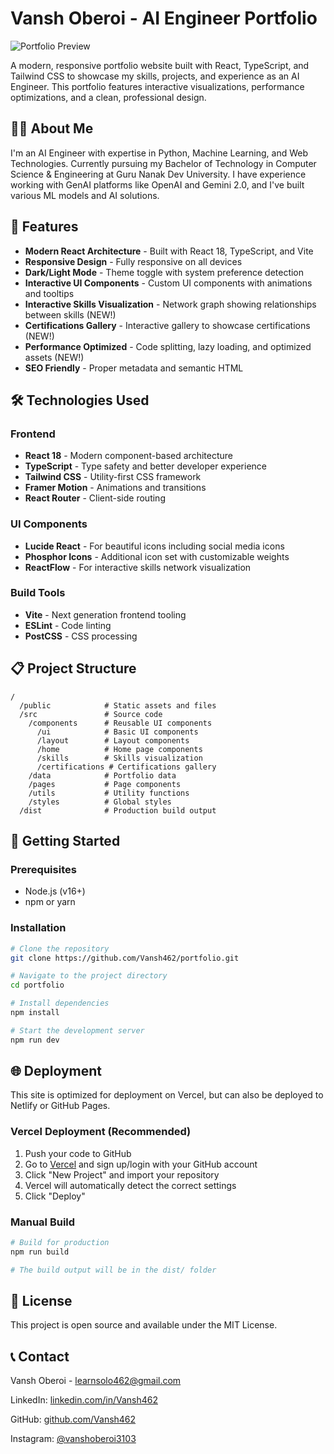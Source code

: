 # Vansh Oberoi - AI Engineer Portfolio

![Portfolio Preview](/portfolio-screenshot.png)

A modern, responsive portfolio website built with React, TypeScript, and Tailwind CSS to showcase my skills, projects, and experience as an AI Engineer. This portfolio features interactive visualizations, performance optimizations, and a clean, professional design.

<!-- Add your live demo link when deployed -->
<!-- [View Live Demo](https://your-portfolio-url.com) -->

## 👨‍💻 About Me

I'm an AI Engineer with expertise in Python, Machine Learning, and Web Technologies. Currently pursuing my Bachelor of Technology in Computer Science & Engineering at Guru Nanak Dev University. I have experience working with GenAI platforms like OpenAI and Gemini 2.0, and I've built various ML models and AI solutions.

## 🚀 Features

- **Modern React Architecture** - Built with React 18, TypeScript, and Vite
- **Responsive Design** - Fully responsive on all devices
- **Dark/Light Mode** - Theme toggle with system preference detection
- **Interactive UI Components** - Custom UI components with animations and tooltips
- **Interactive Skills Visualization** - Network graph showing relationships between skills (NEW!)
- **Certifications Gallery** - Interactive gallery to showcase certifications (NEW!)
- **Performance Optimized** - Code splitting, lazy loading, and optimized assets (NEW!)
- **SEO Friendly** - Proper metadata and semantic HTML

## 🛠️ Technologies Used

### Frontend
- **React 18** - Modern component-based architecture
- **TypeScript** - Type safety and better developer experience
- **Tailwind CSS** - Utility-first CSS framework
- **Framer Motion** - Animations and transitions
- **React Router** - Client-side routing

### UI Components
- **Lucide React** - For beautiful icons including social media icons
- **Phosphor Icons** - Additional icon set with customizable weights
- **ReactFlow** - For interactive skills network visualization

### Build Tools
- **Vite** - Next generation frontend tooling
- **ESLint** - Code linting
- **PostCSS** - CSS processing

## 📋 Project Structure

```
/
  /public            # Static assets and files
  /src               # Source code
    /components      # Reusable UI components
      /ui            # Basic UI components
      /layout        # Layout components
      /home          # Home page components
      /skills        # Skills visualization
      /certifications # Certifications gallery
    /data            # Portfolio data
    /pages           # Page components
    /utils           # Utility functions
    /styles          # Global styles
  /dist              # Production build output
```

## 🚀 Getting Started

### Prerequisites
- Node.js (v16+)
- npm or yarn

### Installation

```bash
# Clone the repository
git clone https://github.com/Vansh462/portfolio.git

# Navigate to the project directory
cd portfolio

# Install dependencies
npm install

# Start the development server
npm run dev
```

## 🌐 Deployment

This site is optimized for deployment on Vercel, but can also be deployed to Netlify or GitHub Pages.

### Vercel Deployment (Recommended)

1. Push your code to GitHub
2. Go to [Vercel](https://vercel.com) and sign up/login with your GitHub account
3. Click "New Project" and import your repository
4. Vercel will automatically detect the correct settings
5. Click "Deploy"

### Manual Build

```bash
# Build for production
npm run build

# The build output will be in the dist/ folder
```

## 📝 License

This project is open source and available under the MIT License.

## 📞 Contact

Vansh Oberoi - [learnsolo462@gmail.com](mailto:learnsolo462@gmail.com)

LinkedIn: [linkedin.com/in/Vansh462](https://www.linkedin.com/in/vansh-oberoi-62baa6178/?trk=opento_sprofile_details)

GitHub: [github.com/Vansh462](https://github.com/Vansh462/)

Instagram: [@vanshoberoi3103](https://www.instagram.com/vanshoberoi3103?igsh=YWxhbW9zMWJqeXBy)
